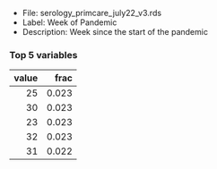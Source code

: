 

* File: serology_primcare_july22_v3.rds
* Label: Week of Pandemic
* Description: Week since the start of the pandemic

### Top 5 variables
|   value |   frac |
|--------:|-------:|
|      25 |  0.023 |
|      30 |  0.023 |
|      23 |  0.023 |
|      32 |  0.023 |
|      31 |  0.022 |
        